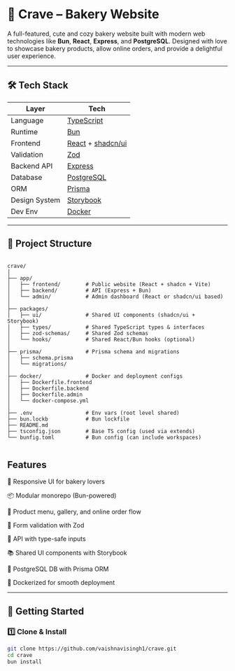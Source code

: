 # 🧁 Crave – Bakery Website

A full-featured, cute and cozy bakery website built with modern web technologies like **Bun**, **React**, **Express**, and **PostgreSQL**. Designed with love to showcase bakery products, allow online orders, and provide a delightful user experience.

---

## 🛠 Tech Stack

| Layer        | Tech                                     |
|--------------|------------------------------------------|
| Language     | [TypeScript](https://www.typescriptlang.org/) |
| Runtime      | [Bun](https://bun.sh/)                   |
| Frontend     | [React](https://react.dev/) + [shadcn/ui](https://ui.shadcn.com/) |
| Validation   | [Zod](https://zod.dev/)                  |
| Backend API  | [Express](https://expressjs.com/)        |
| Database     | [PostgreSQL](https://www.postgresql.org/) |
| ORM          | [Prisma](https://www.prisma.io/)         |
| Design System| [Storybook](https://storybook.js.org/)   |
| Dev Env      | [Docker](https://www.docker.com/)        |

---

## 📁 Project Structure

```

crave/
│
├── app/
│   ├── frontend/        # Public website (React + shadcn + Vite)
│   ├── backend/         # API (Express + Bun)
│   └── admin/           # Admin dashboard (React or shadcn/ui based)
│
├── packages/
│   ├── ui/              # Shared UI components (shadcn/ui + Storybook)
│   ├── types/           # Shared TypeScript types & interfaces
│   ├── zod-schemas/     # Shared Zod schemas
│   └── hooks/           # Shared React/Bun hooks (optional)
│
├── prisma/              # Prisma schema and migrations
│   ├── schema.prisma
│   └── migrations/
│
├── docker/              # Docker and deployment configs
│   ├── Dockerfile.frontend
│   ├── Dockerfile.backend
│   ├── Dockerfile.admin
│   └── docker-compose.yml
│
├── .env                 # Env vars (root level shared)
├── bun.lockb            # Bun lockfile
├── README.md
├── tsconfig.json        # Base TS config (used via extends)
└── bunfig.toml          # Bun config (can include workspaces)


```

## Features
🍰 Responsive UI for bakery lovers

📦 Modular monorepo (Bun-powered)

🧁 Product menu, gallery, and online order flow

🧾 Form validation with Zod

🔐 API with type-safe inputs

📚 Shared UI components with Storybook

🐘 PostgreSQL DB with Prisma ORM

🐳 Dockerized for smooth deployment


---

## 🚀 Getting Started

### 1️⃣ Clone & Install

```bash
git clone https://github.com/vaishnavisingh1/crave.git
cd crave
bun install




